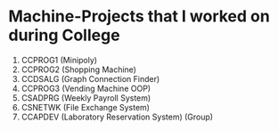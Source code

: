 # Machine-Projects that I worked on during College


1. CCPROG1 (Minipoly)
2. CCPROG2 (Shopping Machine)
3. CCDSALG (Graph Connection Finder)
4. CCPROG3 (Vending Machine OOP)
5. CSADPRG (Weekly Payroll System)
6. CSNETWK (File Exchange System)
7. CCAPDEV (Laboratory Reservation System) (Group)
